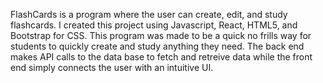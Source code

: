 FlashCards is a program where the user can create, edit, and study flashcards.
I created this project using Javascript, React, HTML5, and Bootstrap for CSS.
This program was made to be a quick no frills way for students to quickly create and study anything they need.
The back end makes API calls to the data base to fetch and retreive data while the front end simply connects the user with an intuitive UI.
